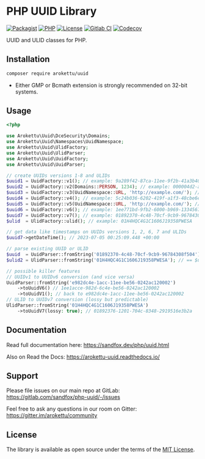 # PHP UUID Library

[![Packagist]][Packagist Link]
[![PHP]][Packagist Link]
[![License]][License Link]
[![Gitlab CI]][Gitlab CI Link]
[![Codecov]][Codecov Link]

[Packagist]: https://img.shields.io/packagist/v/arokettu/uuid.svg?style=flat-square
[PHP]: https://img.shields.io/packagist/php-v/arokettu/uuid.svg?style=flat-square
[License]: https://img.shields.io/packagist/l/arokettu/uuid.svg?style=flat-square
[Gitlab CI]: https://img.shields.io/gitlab/pipeline/sandfox/php-uuid/master.svg?style=flat-square
[Codecov]: https://img.shields.io/codecov/c/gl/sandfox/php-uuid?style=flat-square

[Packagist Link]: https://packagist.org/packages/arokettu/uuid
[License Link]: LICENSE.md
[Gitlab CI Link]: https://gitlab.com/sandfox/php-uuid/-/pipelines
[Codecov Link]: https://codecov.io/gl/sandfox/php-uuid/

UUID and ULID classes for PHP.

## Installation

```bash
composer require arokettu/uuid
```

* Either GMP or Bcmath extension is strongly recommended on 32-bit systems.

## Usage

```php
<?php

use Arokettu\Uuid\DceSecurity\Domains;
use Arokettu\Uuid\Namespaces\UuidNamespace;
use Arokettu\Uuid\UlidFactory;
use Arokettu\Uuid\UlidParser;
use Arokettu\Uuid\UuidFactory;
use Arokettu\Uuid\UuidParser;

// create UUIDs versions 1-8 and ULIDs
$uuid1 = UuidFactory::v1(); // example: 9a289f42-87ca-11ee-9f2b-41a3b4016a63
$uuid2 = UuidFactory::v2(Domains::PERSON, 1234); // example: 000004d2-ab4c-21ee-9700-47774c7dcdc1
$uuid3 = UuidFactory::v3(UuidNamespace::URL, 'http://example.com/'); // 773536a8-4b7b-383d-9106-697d4d366254
$uuid4 = UuidFactory::v4(); // example: 5c24b036-6202-419f-a1f3-48cbe6ebf17a
$uuid5 = UuidFactory::v5(UuidNamespace::URL, 'http://example.com/'); // 0a300ee9-f9e4-5697-a51a-efc7fafaba67
$uuid6 = UuidFactory::v6(); // example: 1ee771bd-9fb2-6000-b969-1334567890ab
$uuid7 = UuidFactory::v7(); // example: 01892370-4c48-70cf-9cb9-96784308f504
$ulid  = UlidFactory::ulid(); // example: 01H4HQC4G1C1606J19358PWESA

// get data like timestamps on UUIDs versions 1, 2, 6, 7 and ULIDs
$uuid7->getDateTime(); // 2023-07-05 00:25:09.448 +00:00

// parse existing UUID or ULID
$uuid  = UuidParser::fromString('01892370-4c48-70cf-9cb9-96784308f504'); // == $uuid7
$ulid2 = UlidParser::fromString('01H4HQC4G1C1606J19358PWESA'); // == $ulid

// possible killer features
// UUIDv1 to UUIDv6 conversion (and vice versa)
UuidParser::fromString('e982dc4e-1acc-11ee-be56-0242ac120002')
    ->toUuidV6() // 1ee1acce-982d-6c4e-be56-0242ac120002
    ->toUuidV1(); // back to e982dc4e-1acc-11ee-be56-0242ac120002
// ULID to UUIDv7 conversion (lossy but predictable)
UlidParser::fromString('01H4HQC4G1C1606J19358PWESA')
    ->toUuidV7(lossy: true); // 01892376-1201-704c-8348-2919516e3b2a
```

## Documentation

Read full documentation here: <https://sandfox.dev/php/uuid.html>

Also on Read the Docs: <https://arokettu-uuid.readthedocs.io/>

## Support

Please file issues on our main repo at GitLab: <https://gitlab.com/sandfox/php-uuid/-/issues>

Feel free to ask any questions in our room on Gitter: <https://gitter.im/arokettu/community>

## License

The library is available as open source under the terms of the [MIT License][License Link].
